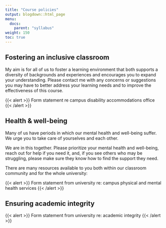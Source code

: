 ```yaml
---
title: "Course policies"
output: blogdown::html_page
menu:
  docs:
    parent: "syllabus"
weight: 150
toc: true
---
```


## Fostering an inclusive classroom

My aim is for all of us to foster a learning environment that both supports a diversity of backgrounds and experiences and encourages you to expand your understanding. Please contact me with any concerns or suggestions you may have to better address your learning needs and to improve the effectiveness of this course.

{{< alert >}}
Form statement re campus disability accommodations office
{{< /alert >}}

## Health & well-being

Many of us have periods in which our mental health and well-being suffer. We urge you to take care of yourselves and each other.

We are in this together. Please prioritize your mental health and well-being, reach out for help if you need it, and, if you see others who may be struggling, please make sure they know how to find the support they need.

There are many resources available to you both within our classroom community and for the whole university:

{{< alert >}}
Form statement from university re: campus physical and mental health services
{{< /alert >}}

## Ensuring academic integrity

{{< alert >}}
Form statement from university re: academic integrity
{{< /alert >}}
